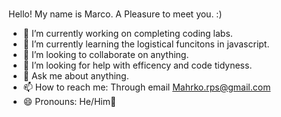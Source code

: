 ### 

Hello! My name is Marco. A Pleasure to meet you. :)

- 🔭 I’m currently working on completing coding labs.
- 🌱 I’m currently learning the logistical funcitons in javascript.
- 👯 I’m looking to collaborate on anything.
- 🤔 I’m looking for help with efficency and code tidyness.
- 💬 Ask me about anything.
- 📫 How to reach me: Through email Mahrko.rps@gmail.com
- 😄 Pronouns: He/Him👋

<!--
**Mahrkooo/Mahrkooo** is a ✨ _special_ ✨ repository because its `README.md` (this file) appears on your GitHub profile.

Here are some ideas to get you started:

- 🔭 I’m currently working on completing coding labs.
- 🌱 I’m currently learning the logistical funcitons in javascript.
- 👯 I’m looking to collaborate on anything.
- 🤔 I’m looking for help with efficency and code tidyness.
- 💬 Ask me about anything.
- 📫 How to reach me: Through email Mahrko.rps@gmail.com
- 😄 Pronouns: He/Him
-  Stay Vibin! ~MS
-->
